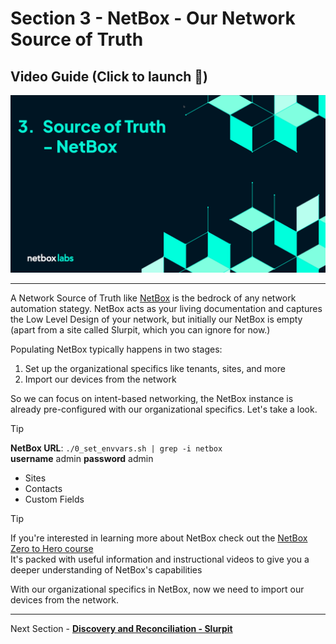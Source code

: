 # Section 3 - NetBox - Our Network Source of Truth

## Video Guide (Click to launch :rocket:)
[![NetBox - Our Network Source of Truth](images/videos/NetBox-SoT.png)](https://www.youtube.com/watch?v=Onz8_xDiMfM)

___

A Network Source of Truth like [NetBox](https://netboxlabs.com/) is the bedrock of any network automation stategy. NetBox acts as your living documentation and captures the Low Level Design of your network, but initially our NetBox is empty (apart from a site called Slurpit, which you can ignore for now.)

Populating NetBox typically happens in two stages:

1. Set up the organizational specifics like tenants, sites, and more
2. Import our devices from the network

So we can focus on intent-based networking, the NetBox instance is already pre-configured with our organizational specifics. Let's take a look.

> [!TIP]
> **NetBox URL**: `./0_set_envvars.sh | grep -i netbox`  
> **username** admin
> **password** admin

- Sites
- Contacts
- Custom Fields

> [!TIP]
> 
> If you're interested in learning more about NetBox check out the [NetBox Zero to Hero course](https://netboxlabs.com/zero-to-hero/)  
> It's packed with useful information and instructional videos to give you a deeper understanding of NetBox's capabilities

With our organizational specifics in NetBox, now we need to import our devices from the network.

___

Next Section - [**Discovery and Reconciliation - Slurpit**](./4_Discovery_Reconciliation_Slurpit.md)
